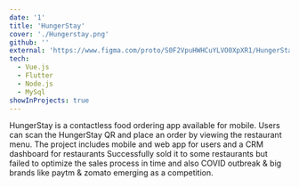 ```yaml
---
date: '1'
title: 'HungerStay'
cover: './Hungerstay.png'
github: ''
external: 'https://www.figma.com/proto/S0F2VpuHWHCuYLVO0XpXR1/HungerStay-Web?node-id=2%3A42&scaling=min-zoom'
tech:
  - Vue.js
  - Flutter
  - Node.js
  - MySql
showInProjects: true
---
```


HungerStay is a contactless food ordering app available for mobile. Users can scan the HungerStay QR and place an order by viewing the restaurant menu. The project includes mobile and web app for users and a CRM dashboard for restaurants Successfully sold it to some restaurants but failed to optimize the sales process in time and also COVID outbreak & big brands like paytm & zomato emerging as a competition.

